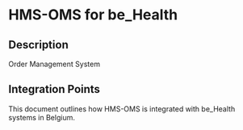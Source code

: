 # HMS-OMS for be_Health

## Description

Order Management System

## Integration Points

This document outlines how HMS-OMS is integrated with be_Health systems in Belgium.
